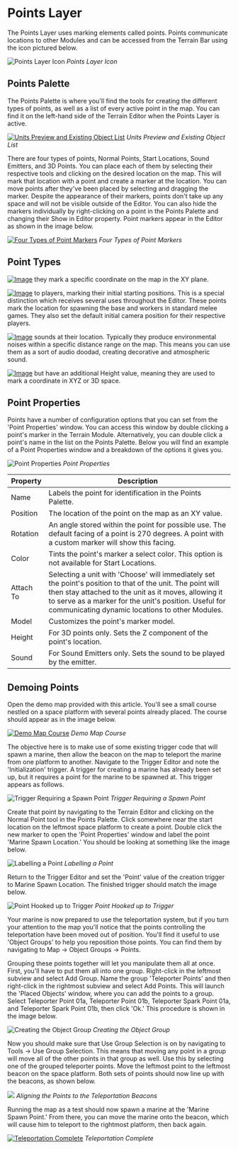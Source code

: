 # Points Layer

The Points Layer uses marking elements called points. Points communicate locations to other Modules and can be accessed from the Terrain Bar using the icon pictured below.

![Points Layer Icon](./resources/023_Points_Layer1.png)
*Points Layer Icon*

## Points Palette

The Points Palette is where you'll find the tools for creating the different types of points, as well as a list of every active point in the map. You can find it on the left-hand side of the Terrain Editor when the Points Layer is active.

[![Units Preview and Existing Object List](./resources/023_Points_Layer2.png)](./resources/023_Points_Layer2.png)
*Units Preview and Existing Object List*

There are four types of points, Normal Points, Start Locations, Sound Emitters, and 3D Points. You can place each of them by selecting their respective tools and clicking on the desired location on the map. This will mark that location with a point and create a marker at the location. You can move points after they've been placed by selecting and dragging the marker. Despite the appearance of their markers, points don't take up any space and will not be visible outside of the Editor. You can also hide the markers individually by right-clicking on a point in the Points Palette and changing their Show in Editor property. Point markers appear in the Editor as shown in the image below.

[![Four Types of Point Markers](./resources/023_Points_Layer3.png)](./resources/023_Points_Layer3.png)
*Four Types of Point Markers*

## Point Types

[![Image](./resources/023_Points_Layer7.png)](./resources/023_Points_Layer7.png) they mark a specific coordinate on the map in the XY plane.

[![Image](./resources/023_Points_Layer7.png)](./resources/023_Points_Layer7.png) to players, marking their initial starting positions. This is a special distinction which receives several uses throughout the Editor. These points mark the location for spawning the base and workers in standard melee games. They also set the default initial camera position for their respective players.

[![Image](./resources/023_Points_Layer7.png)](./resources/023_Points_Layer7.png) sounds at their location. Typically they produce environmental noises within a specific distance range on the map. This means you can use them as a sort of audio doodad, creating decorative and atmospheric sound.

[![Image](./resources/023_Points_Layer7.png)](./resources/023_Points_Layer7.png) but have an additional Height value, meaning they are used to mark a coordinate in XYZ or 3D space.

## Point Properties

Points have a number of configuration options that you can set from the 'Point Properties' window. You can access this window by double clicking a point's marker in the Terrain Module. Alternatively, you can double click a point's name in the list on the Points Palette. Below you will find an example of a Point Properties window and a breakdown of the options it gives you.

![Point Properties](./resources/023_Points_Layer8.png)
*Point Properties*

| Property  | Description                                                                                                                                                                                                                                                                     |
| --------- | ------------------------------------------------------------------------------------------------------------------------------------------------------------------------------------------------------------------------------------------------------------------------------- |
| Name      | Labels the point for identification in the Points Palette.                                                                                                                                                                                                                      |
| Position  | The location of the point on the map as an XY value.                                                                                                                                                                                                                            |
| Rotation  | An angle stored within the point for possible use. The default facing of a point is 270 degrees. A point with a custom marker will show this facing.                                                                                                                            |
| Color     | Tints the point's marker a select color. This option is not available for Start Locations.                                                                                                                                                                                      |
| Attach To | Selecting a unit with 'Choose' will immediately set the point's position to that of the unit. The point will then stay attached to the unit as it moves, allowing it to serve as a marker for the unit's position. Useful for communicating dynamic locations to other Modules. |
| Model     | Customizes the point's marker model.                                                                                                                                                                                                                                            |
| Height    | For 3D points only. Sets the Z component of the point's location.                                                                                                                                                                                                               |
| Sound     | For Sound Emitters only. Sets the sound to be played by the emitter.                                                                                                                                                                                                            |

## Demoing Points

Open the demo map provided with this article. You'll see a small course nestled on a space platform with several points already placed. The course should appear as in the image below.

[![Demo Map Course](./resources/023_Points_Layer9.png)](./resources/023_Points_Layer9.png)
*Demo Map Course*

The objective here is to make use of some existing trigger code that will spawn a marine, then allow the beacon on the map to teleport the marine from one platform to another. Navigate to the Trigger Editor and note the 'Initialization' trigger. A trigger for creating a marine has already been set up, but it requires a point for the marine to be spawned at. This trigger appears as follows.

![Trigger Requiring a Spawn Point](./resources/023_Points_Layer10.png)
*Trigger Requiring a Spawn Point*

Create that point by navigating to the Terrain Editor and clicking on the Normal Point tool in the Points Palette. Click somewhere near the start location on the leftmost space platform to create a point. Double click the new marker to open the 'Point Properties' window and label the point 'Marine Spawn Location.' You should be looking at something like the image below.

![Labelling a Point](./resources/023_Points_Layer11.png)
*Labelling a Point*

Return to the Trigger Editor and set the 'Point' value of the creation trigger to Marine Spawn Location. The finished trigger should match the image below.

![Point Hooked up to Trigger](./resources/023_Points_Layer12.png)
*Point Hooked up to Trigger*

Your marine is now prepared to use the teleportation system, but if you turn your attention to the map you'll notice that the points controlling the teleportation have been moved out of position. You'll find it useful to use 'Object Groups' to help you reposition those points. You can find them by navigating to Map -\> Object Groups -\> Points.

Grouping these points together will let you manipulate them all at once. First, you'll have to put them all into one group. Right-click in the leftmost subview and select Add Group. Name the group 'Teleporter Points' and then right-click in the rightmost subview and select Add Points. This will launch the 'Placed Objects' window, where you can add the points to a group. Select Teleporter Point 01a, Teleporter Point 01b, Teleporter Spark Point 01a, and Teleporter Spark Point 01b, then click 'Ok.' This procedure is shown in the image below.

![Creating the Object Group](./resources/023_Points_Layer13.png)
*Creating the Object Group*

Now you should make sure that Use Group Selection is on by navigating to Tools -\> Use Group Selection. This means that moving any point in a group will move all of the other points in that group as well. Use this by selecting one of the grouped teleporter points. Move the leftmost point to the leftmost beacon on the space platform. Both sets of points should now line up with the beacons, as shown below.

![](./resources/023_Points_Layer14.png)
*Aligning the Points to the Teleportation Beacons*

Running the map as a test should now spawn a marine at the 'Marine Spawn Point.' From there, you can move the marine onto the beacon, which will cause him to teleport to the rightmost platform, then back again.

[![Teleportation Complete](./resources/023_Points_Layer15.png)](./resources/023_Points_Layer15.png)
*Teleportation Complete*
